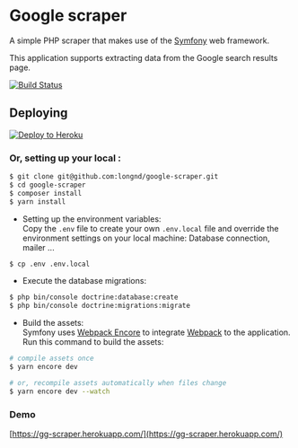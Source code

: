 # Google scraper
A simple PHP scraper that makes use of the [Symfony](https://symfony.com/) web framework.

This application supports extracting data from the Google search results page.

[![Build Status](https://travis-ci.com/longnd/google-scraper.svg?token=YtVwfd3RAgKquYqTmUWB&branch=master)](https://travis-ci.com/longnd/google-scraper)
## Deploying

[![Deploy to Heroku](https://www.herokucdn.com/deploy/button.svg)](https://heroku.com/deploy?template=https://github.com/longnd/google-scraper/tree/master)

### Or, setting up your local :
```sh
$ git clone git@github.com:longnd/google-scraper.git 
$ cd google-scraper
$ composer install
$ yarn install
```

* Setting up the environment variables:  
Copy the `.env` file to create your own `.env.local` file and override the environment settings on your local machine: Database connection, mailer ...
```sh
$ cp .env .env.local
``` 

* Execute the database migrations:
```sh
$ php bin/console doctrine:database:create
$ php bin/console doctrine:migrations:migrate 
```

* Build the assets:  
Symfony uses [Webpack Encore](https://www.npmjs.com/package/@symfony/webpack-encore) to integrate [Webpack](https://webpack.js.org/) to the application. Run this command to build the assets:
```sh
# compile assets once
$ yarn encore dev

# or, recompile assets automatically when files change
$ yarn encore dev --watch
```

### Demo
[https://gg-scraper.herokuapp.com/](https://gg-scraper.herokuapp.com/)
